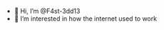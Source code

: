 - 👋 Hi, I’m @F4st-3dd13
- 👀 I’m interested in how the internet used to work

<!---
F4st-3dd13/F4st-3dd13 is a ✨ special ✨ repository because its `README.md` (this file) appears on your GitHub profile.
You can click the Preview link to take a look at your changes.
--->
